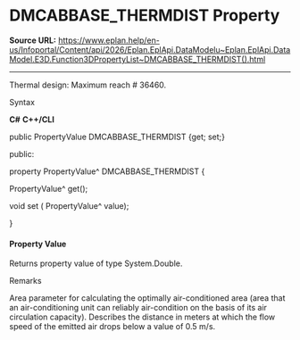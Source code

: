 # DMCABBASE_THERMDIST Property

**Source URL:** https://www.eplan.help/en-us/Infoportal/Content/api/2026/Eplan.EplApi.DataModelu~Eplan.EplApi.DataModel.E3D.Function3DPropertyList~DMCABBASE_THERMDIST().html

---

Thermal design: Maximum reach # 36460.

Syntax

**C#**
**C++/CLI**


public PropertyValue DMCABBASE_THERMDIST {get; set;}

public:

property PropertyValue^ DMCABBASE_THERMDIST {

   PropertyValue^ get();

   void set (    PropertyValue^ value);

}


#### Property Value

Returns property value of type System.Double.

Remarks

Area parameter for calculating the optimally air-conditioned area (area that an air-conditioning unit can reliably air-condition on the basis of its air circulation capacity). Describes the distance in meters at which the flow speed of the emitted air drops below a value of 0.5 m/s.
